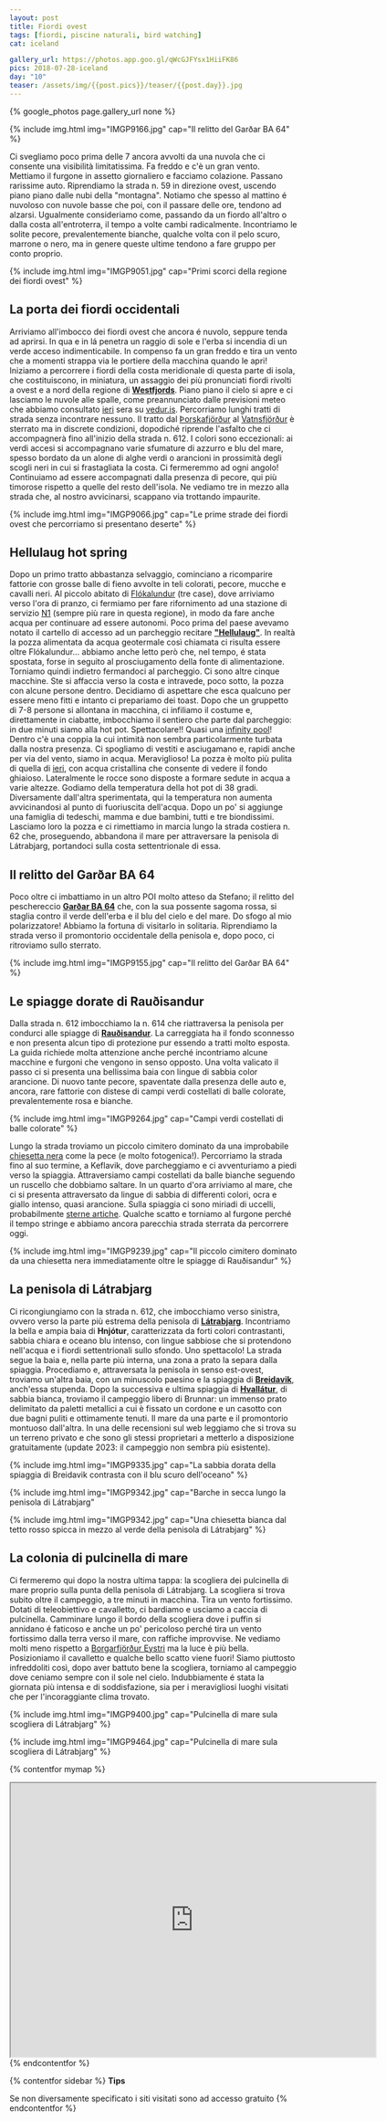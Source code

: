 ```yaml
---
layout: post
title: Fiordi ovest
tags: [fiordi, piscine naturali, bird watching]
cat: iceland

gallery_url: https://photos.app.goo.gl/qWcGJFYsx1HiiFK86
pics: 2018-07-28-iceland
day: "10"
teaser: /assets/img/{{post.pics}}/teaser/{{post.day}}.jpg
---
```


{% google_photos page.gallery_url none %}

{% include img.html img="IMGP9166.jpg" cap="Il relitto del Garðar BA 64" %}

Ci svegliamo poco prima delle 7 ancora avvolti da una nuvola che ci consente una visibilità limitatissima. Fa freddo e c'è un gran vento. Mettiamo il furgone in assetto giornaliero e facciamo colazione. Passano rarissime auto. Riprendiamo la strada n. 59 in direzione ovest, uscendo piano piano dalle nubi della "montagna". Notiamo che spesso al mattino é nuvoloso con nuvole basse che poi, con il passare delle ore, tendono ad alzarsi. Ugualmente consideriamo come, passando da un fiordo all'altro o dalla costa all'entroterra, il tempo a volte cambi radicalmente. Incontriamo le solite pecore, prevalentemente bianche, qualche volta con il pelo scuro, marrone o nero, ma in genere queste ultime tendono a fare gruppo per conto proprio.

{% include img.html img="IMGP9051.jpg" cap="Primi scorci della regione dei fiordi ovest" %}
## La porta dei fiordi occidentali

Arriviamo all'imbocco dei fiordi ovest che ancora é nuvolo, seppure tenda ad aprirsi. In qua e in lá penetra un raggio di sole e l'erba si incendia di un verde acceso indimenticabile. In compenso fa un gran freddo e tira un vento che a momenti strappa via le portiere della macchina quando le apri! Iniziamo a percorrere i fiordi della costa meridionale di questa parte di isola, che costituiscono, in miniatura, un assaggio dei più pronunciati fiordi rivolti a ovest e a nord della regione di [**Westfjords**](https://www.westfjords.is/). Piano piano il cielo si apre e ci lasciamo le nuvole alle spalle, come preannunciato dalle previsioni meteo che abbiamo consultato [ieri](https://www.van42.com/2018/08/05/iceland_09-fiordi-nord.html) sera su [vedur.is](https://vedur.is/). Percorriamo lunghi tratti di strada senza incontrare nessuno. Il tratto dal [Þorskafjörður](https://it.wikipedia.org/wiki/%C3%9Eorskafj%C3%B6r%C3%B0ur) al [Vatnsfjörður](https://www.westfjords.is/en/destinations/nature-reserves/nature-reserve-in-vatnsfjordur) è sterrato ma in discrete condizioni, dopodiché riprende l'asfalto che ci accompagnerà fino all'inizio della strada n. 612. I colori sono eccezionali: ai verdi accesi si accompagnano varie sfumature di azzurro e blu del mare, spesso bordato da un alone di alghe verdi o arancioni in prossimità degli scogli neri in cui si frastagliata la costa. Ci fermeremmo ad ogni angolo! Continuiamo ad essere accompagnati dalla presenza di pecore, qui più timorose rispetto a quelle del resto dell'isola. Ne vediamo tre in mezzo alla strada che, al nostro avvicinarsi, scappano via trottando impaurite.

{% include img.html img="IMGP9066.jpg" cap="Le prime strade dei fiordi ovest che percorriamo si presentano deserte" %}

## Hellulaug hot spring

Dopo un primo tratto abbastanza selvaggio, cominciano a ricomparire fattorie con grosse balle di fieno avvolte in teli colorati, pecore, mucche e cavalli neri. Al piccolo abitato di [Flókalundur](https://www.westfjords.is/en/place/flokalundur) (tre case), dove arriviamo verso l'ora di pranzo, ci fermiamo per fare rifornimento ad una stazione di servizio [N1](https://www.n1.is/en) (sempre più rare in questa regione), in modo da fare anche acqua per continuare ad essere autonomi. Poco prima del paese avevamo notato il cartello di accesso ad un parcheggio recitare [**"Hellulaug"**](https://www.westfjords.is/en/place/hellulaug). In realtà la pozza alimentata da acqua geotermale così chiamata ci risulta essere oltre Flókalundur... abbiamo anche letto però che, nel tempo, é stata spostata, forse in seguito al prosciugamento della fonte di alimentazione. Torniamo quindi indietro fermandoci al parcheggio. Ci sono altre cinque macchine. Ste si affaccia verso la costa e intravede, poco sotto, la pozza con alcune persone dentro. Decidiamo di aspettare che esca qualcuno per essere meno fitti e intanto ci prepariamo dei toast. Dopo che un gruppetto di 7-8 persone si allontana in macchina, ci infiliamo il costume e, direttamente in ciabatte, imbocchiamo il sentiero che parte dal parcheggio: in due minuti siamo alla hot pot. Spettacolare!! Quasi una [infinity pool](https://en.wikipedia.org/wiki/Infinity_pool)! Dentro c'è una coppia la cui intimità non sembra particolarmente turbata dalla nostra presenza. Ci spogliamo di vestiti e asciugamano e, rapidi anche per via del vento, siamo in acqua. Meraviglioso! La pozza è molto più pulita di quella di [ieri](https://www.van42.com/2018/08/05/iceland_09-fiordi-nord.html), con acqua cristallina che consente di vedere il fondo ghiaioso. Lateralmente le rocce sono disposte a formare sedute in acqua a varie altezze. Godiamo della temperatura della hot pot di 38 gradi. Diversamente dall'altra sperimentata, qui la temperatura non aumenta avvicinandosi al punto di fuoriuscita dell'acqua. Dopo un po' si aggiunge una famiglia di tedeschi, mamma e due bambini, tutti e tre biondissimi. Lasciamo loro la pozza e ci rimettiamo in marcia lungo la strada costiera n. 62 che, proseguendo, abbandona il mare per attraversare la penisola di Látrabjarg, portandoci sulla costa settentrionale di essa.

## Il relitto del Garðar BA 64

Poco oltre ci imbattiamo in un altro POI molto atteso da Stefano; il relitto del peschereccio [**Garðar BA 64**](https://icelandtravelguide.is/locations/gardar-ba-64/) che, con la sua possente sagoma rossa, si staglia contro il verde dell'erba e il blu del cielo e del mare. Do sfogo al mio polarizzatore! Abbiamo la fortuna di visitarlo in solitaria. Riprendiamo la strada verso il promontorio occidentale della penisola e, dopo poco, ci ritroviamo sullo sterrato.

{% include img.html img="IMGP9155.jpg" cap="Il relitto del Garðar BA 64" %}

## Le spiagge dorate di Rauðisandur

Dalla strada n. 612 imbocchiamo la n. 614 che riattraversa la penisola per condurci alle spiagge di [**Rauðisandur**](https://icelandtravelguide.is/locations/raudisandur/). La carreggiata ha il fondo sconnesso e non presenta alcun tipo di protezione pur essendo a tratti molto esposta. La guida richiede molta attenzione anche perché incontriamo alcune macchine e furgoni che vengono in senso opposto. Una volta valicato il passo ci si presenta una bellissima baia con lingue di sabbia color arancione. Di nuovo tante pecore, spaventate dalla presenza delle auto e, ancora, rare fattorie con distese di campi verdi costellati di balle colorate, prevalentemente rosa e bianche.

{% include img.html img="IMGP9264.jpg" cap="Campi verdi costellati di balle colorate" %}

Lungo la strada troviamo un piccolo cimitero dominato da una improbabile [chiesetta nera](https://nat.is/raudasandur-church/) come la pece (e molto fotogenica!). Percorriamo la strada fino al suo termine, a Keflavik, dove parcheggiamo e ci avventuriamo a piedi verso la spiaggia. Attraversiamo campi costellati da balle bianche seguendo un ruscello che dobbiamo saltare. In un quarto d'ora arriviamo al mare, che ci si presenta attraversato da lingue di sabbia di differenti colori, ocra e giallo intenso, quasi arancione. Sulla spiaggia ci sono miriadi di uccelli, probabilmente [sterne artiche](https://it.wikipedia.org/wiki/Sterna_paradisaea). Qualche scatto e torniamo al furgone perché il tempo stringe e abbiamo ancora parecchia strada sterrata da percorrere oggi. 

{% include img.html img="IMGP9239.jpg" cap="Il piccolo cimitero dominato da una chiesetta nera immediatamente oltre le spiagge di Rauðisandur" %}

## La penisola di Látrabjarg

Ci ricongiungiamo con la strada n. 612, che imbocchiamo verso sinistra, ovvero verso la parte più estrema della penisola di [**Látrabjarg**](https://www.introducingiceland.com/latrabjarg). Incontriamo la bella e ampia baia di **Hnjótur**, caratterizzata da forti colori contrastanti, sabbia chiara e oceano blu intenso, con lingue sabbiose che si protendono nell'acqua e i fiordi settentrionali sullo sfondo. Uno spettacolo! La strada segue la baia e, nella parte più interna, una zona a prato la separa dalla spiaggia. Procediamo e, attraversata la penisola in senso est-ovest, troviamo un'altra baia, con un minuscolo paesino e la spiaggia di [**Breidavik**](https://www.westfjords.is/en/place/breidavik), anch'essa stupenda. Dopo la successiva e ultima spiaggia di [**Hvallátur**](https://is.nat.is/hvallatur-utivikur/), di sabbia bianca, troviamo il campeggio libero di Brunnar: un immenso prato delimitato da paletti metallici a cui è fissato un cordone e un casotto con due bagni puliti e ottimamente tenuti. Il mare da una parte e il promontorio montuoso dall'altra. In una delle recensioni sul web leggiamo che si trova su un terreno privato e che sono gli stessi proprietari a metterlo a disposizione gratuitamente (update 2023: il campeggio non sembra più esistente).

{% include img.html img="IMGP9335.jpg" cap="La sabbia dorata della spiaggia di Breidavik contrasta con il blu scuro dell'oceano" %}

{% include img.html img="IMGP9342.jpg" cap="Barche in secca lungo la penisola di Látrabjarg"

{% include img.html img="IMGP9342.jpg" cap="Una chiesetta bianca dal tetto rosso spicca in mezzo al verde della penisola di Látrabjarg" %}

## La colonia di pulcinella di mare  

Ci fermeremo qui dopo la nostra ultima tappa: la scogliera dei pulcinella di mare proprio sulla punta della penisola di Látrabjarg. La scogliera si trova subito oltre il campeggio, a tre minuti in macchina. Tira un vento fortissimo. Dotati di teleobiettivo e cavalletto, ci bardiamo e usciamo a caccia di pulcinella. Camminare lungo il bordo della scogliera dove i puffin si annidano é faticoso e anche un po' pericoloso perché tira un vento fortissimo dalla terra verso il mare, con raffiche improvvise. Ne vediamo molti meno rispetto a [Borgarfjörður Eystri](https://www.van42.com/2018/08/03/iceland_07-fiordi-est.html) ma la luce è più bella. Posizioniamo il cavalletto e qualche bello scatto viene fuori! Siamo piuttosto infreddoliti così, dopo aver battuto bene la scogliera, torniamo al campeggio dove ceniamo sempre con il sole nel cielo. Indubbiamente é stata la giornata più intensa e di soddisfazione, sia per i meravigliosi luoghi visitati che per l'incoraggiante clima trovato.

{% include img.html img="IMGP9400.jpg" cap="Pulcinella di mare sula scogliera di Látrabjarg" %}

{% include img.html img="IMGP9464.jpg" cap="Pulcinella di mare sula scogliera di Látrabjarg" %}


{% contentfor mymap %}
<iframe src="https://www.google.com/maps/d/embed?mid=1M56ouqtIuH8xeZwWfzEBI0dAhwqNcmlB&ehbc=2E312F" width="640" height="480"></iframe>
{% endcontentfor %}

{% contentfor sidebar %}
**Tips**  

Se non diversamente specificato i siti visitati sono ad accesso gratuito
{% endcontentfor %}